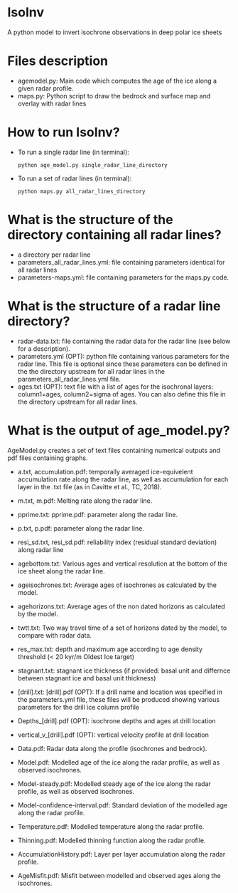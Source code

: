 # IsoInv

A python model to invert isochrone observations in deep polar ice sheets

# Files description

* agemodel.py: Main code which computes the age of the ice along a given radar profile.
* maps.py: Python script to draw the bedrock and surface map and overlay with radar lines


# How to run IsoInv?

* To run a single radar line (in terminal):

	`python age_model.py single_radar_line_directory`

* To run a set of radar lines (in terminal):

	`python maps.py all_radar_lines_directory`

# What is the structure of the directory containing all radar lines?

* a directory per radar line
* parameters_all_radar_lines.yml: file containing parameters identical for all radar lines
* parameters-maps.yml: file containing parameters for the maps.py code.

# What is the structure of a radar line directory?

* radar-data.txt: file containing the radar data for the radar line (see below for a description).
* parameters.yml (OPT): python file containing various parameters for the radar line. This file is optional since these parameters can be defined in the the directory upstream for all radar lines in the parameters_all_radar_lines.yml file.
* ages.txt (OPT): text file with a list of ages for the isochronal layers: column1=ages, column2=sigma of ages. You can also define this file in the directory upstream for all radar lines.

# What is the output of age_model.py?

AgeModel.py creates a set of text files containing numerical outputs and pdf files containing graphs.

* a.txt, accumulation.pdf: temporally averaged ice-equivelent accumulation rate along the radar line, as well as accumulation for each layer in the .txt file (as in Cavitte et al., TC, 2018).
* m.txt, m.pdf: Melting rate along the radar line.
* pprime.txt: pprime.pdf: parameter along the radar line.
* p.txt, p.pdf: parameter along the radar line.
* resi_sd.txt, resi_sd.pdf: reliability index (residual standard deviation) along radar line
* agebottom.txt: Various ages and vertical resolution at the bottom of the ice sheet along the radar line.
* ageisochrones.txt: Average ages of isochrones as calculated by the model.
* agehorizons.txt: Average ages of the non dated horizons as calculated by the model.
* twtt.txt: Two way travel time of a set of horizons dated by the model, to compare with radar data.
* res_max.txt: depth and maximum age according to age density threshold (< 20 kyr/m Oldest Ice target)
* stagnant.txt: stagnant ice thickness (if provided: basal unit and differnce between stagnant ice and basal unit thickness)
* [drill].txt: [drill].pdf (OPT): If a drill name and location was specified in the parameters.yml file, these files will be produced showing various parameters for the drill ice column profile
* Depths_[drill].pdf (OPT): isochrone depths and ages at drill location
* vertical_v_[drill].pdf (OPT): vertical velocity profile at drill location

* Data.pdf: Radar data along the profile (isochrones and bedrock).
* Model.pdf: Modelled age of the ice along the radar profile, as well as observed isochrones.
* Model-steady.pdf: Modelled steady age of the ice along the radar profile, as well as observed isochrones.
* Model-confidence-interval.pdf: Standard deviation of the modelled age along the radar profile.
* Temperature.pdf: Modelled temperature along the radar profile.
* Thinning.pdf: Modelled thinning function along the radar profile.
* AccumulationHistory.pdf: Layer per layer accumulation along the radar profile.
* AgeMisfit.pdf: Misfit between modelled and observed ages along the isochrones.
